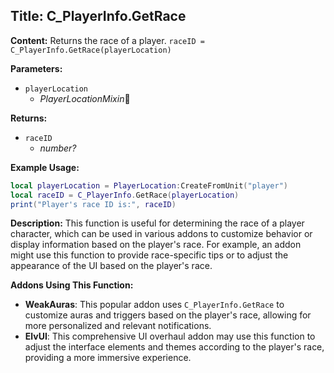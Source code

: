 ## Title: C_PlayerInfo.GetRace

**Content:**
Returns the race of a player.
`raceID = C_PlayerInfo.GetRace(playerLocation)`

**Parameters:**
- `playerLocation`
  - *PlayerLocationMixin*🔗

**Returns:**
- `raceID`
  - *number?*

**Example Usage:**
```lua
local playerLocation = PlayerLocation:CreateFromUnit("player")
local raceID = C_PlayerInfo.GetRace(playerLocation)
print("Player's race ID is:", raceID)
```

**Description:**
This function is useful for determining the race of a player character, which can be used in various addons to customize behavior or display information based on the player's race. For example, an addon might use this function to provide race-specific tips or to adjust the appearance of the UI based on the player's race.

**Addons Using This Function:**
- **WeakAuras**: This popular addon uses `C_PlayerInfo.GetRace` to customize auras and triggers based on the player's race, allowing for more personalized and relevant notifications.
- **ElvUI**: This comprehensive UI overhaul addon may use this function to adjust the interface elements and themes according to the player's race, providing a more immersive experience.